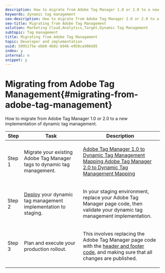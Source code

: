 ```yaml
---
description: How to migrate from Adobe Tag Manager 1.0 or 2.0 to a new implementation of dynamic tag management.
keywords: dynamic tag management
seo-description: How to migrate from Adobe Tag Manager 1.0 or 2.0 to a new implementation of dynamic tag management.
seo-title: Migrating from Adobe Tag Management
solution: Marketing Cloud,Analytics,Target,Dynamic Tag Management
subtopic: Tag management
title: Migrating from Adobe Tag Management
topic: Developer and implementation
uuid: 5095175e-ebb8-4b02-b946-e958ca986dd5
index: y
internal: n
snippet: y
---
```


# Migrating from Adobe Tag Management{#migrating-from-adobe-tag-management}

How to migrate from Adobe Tag Manager 1.0 or 2.0 to a new implementation of dynamic tag management.

<table id="table_69B33688983E4F4A8A7037043C449C68"> 
 <thead> 
  <tr> 
   <th colname="col01" class="entry"> Step </th> 
   <th colname="col1" class="entry"> Task </th> 
   <th colname="col2" class="entry"> Description </th> 
  </tr> 
 </thead>
 <tbody> 
  <tr> 
   <td colname="col01"> <p>Step 1 </p> </td> 
   <td colname="col1"> <p>Migrate your existing Adobe Tag Manager tags to dynamic tag management. </p> </td> 
   <td colname="col2"> <p> <a href="../migration-to-and-from-dtm/atm1-migrate-map.md#concept_6F356E8BD67A403AB5A22017AAF2BF09" format="dita" scope="local"> Adobe Tag Manager 1.0 to Dynamic Tag Management Mapping </a> <a href="../migration-to-and-from-dtm/atm2-migrate-map.md#concept_15EAAF721AF9471BB3258213C5E58636" format="dita" scope="local"> Adobe Tag Manager 2.0 to Dynamic Tag Management Mapping </a> </p> </td> 
  </tr> 
  <tr> 
   <td colname="col01"> <p>Step 2 </p> </td> 
   <td colname="col1"> <p> <a href="../client-side-information/deployment.md#concept_09612483C4934E16B20F5E9DA3B7EB7D" format="dita" scope="local"> Deploy</a> your dynamic tag management implementation to staging. </p> </td> 
   <td colname="col2"> <p>In your staging environment, replace your Adobe Tag Manager page code, then validate your dynamic tag management implementation. </p> </td> 
  </tr> 
  <tr> 
   <td colname="col01"> <p>Step 3 </p> </td> 
   <td colname="col1"> <p>Plan and execute your production rollout. </p> </td> 
   <td colname="col2"> <p>This involves replacing the Adobe Tag Manager page code with the <a href="../client-side-information/deployment.md#concept_3F6A0A508F294FCBABEBA1DF540B781B" format="dita" scope="local"> header and footer code</a>, and making sure that all changes are published. </p> </td> 
  </tr> 
 </tbody> 
</table>

